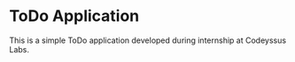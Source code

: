 ToDo Application
======

This is a simple ToDo application developed during internship at Codeyssus Labs.
